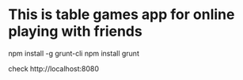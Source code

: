 This is table games app for online playing with friends
============

npm install -g grunt-cli
npm install
grunt

check http://localhost:8080